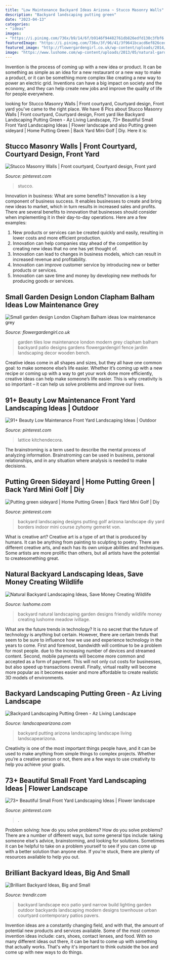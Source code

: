 ```yaml
---
title: "Low Maintenance Backyard Ideas Arizona ~ Stucco Masonry Walls"
description: "Backyard landscaping putting green"
date: "2023-04-13"
categories:
- "ideas"
images:
- "https://i.pinimg.com/736x/b9/14/6f/b9146f94482761db826edfd130c3fbf6.jpg"
featuredImage: "https://i.pinimg.com/736x/3f/96/41/3f9641bcacd6ef826ced9547fe780349.jpg"
featured_image: "http://flowergardengirl.co.uk/wp-content/uploads/2014/09/small-garden-design-london-clapham-balham-ideas-low-maintenance-grey-tiles-14.jpg"
image: "https://www.lushome.com/wp-content/uploads/2013/05/natural-garden-designs-backyard-landscaping-ideas-9.jpg"
---
```



Invention is the process of coming up with a new idea or product. It can be something as simple as an idea for a new restaurant or a new way to make a product, or it can be something more complex like creating a new way to power an electric grid. Inventions can have a big impact on society and the economy, and they can help create new jobs and improve the quality of life for people everywhere.

	

		
looking for Stucco Masonry Walls | Front courtyard, Courtyard design, Front yard you've came to the right place. We have 8 Pics about Stucco Masonry Walls | Front courtyard, Courtyard design, Front yard like Backyard Landscaping Putting Green - Az Living Landscape, 73+ Beautiful Small Front Yard Landscaping Ideas | Flower landscape and also Putting green sideyard | Home Putting Green | Back Yard Mini Golf | Diy. Here it is:
		
    
## Stucco Masonry Walls | Front Courtyard, Courtyard Design, Front Yard

<img loading=lazy src="https://i.pinimg.com/736x/b9/14/6f/b9146f94482761db826edfd130c3fbf6.jpg" onerror="this.onerror=null;this.src='https://tse4.mm.bing.net/th?id=OIP.SJYt-OsBujDzj4QjY7-_0wHaFF&amp;pid=15.1';" alt="Stucco Masonry Walls | Front courtyard, Courtyard design, Front yard">

_Source: pinterest.com_

>stucco. 

	

Innovation in business: What are some benefits?
Innovation is a key component of business success. It enables businesses to create and bring new ideas to market, which in turn results in increased sales and profits. There are several benefits to innovation that businesses should consider when implementing it in their day-to-day operations. Here are a few examples: 
1) New products or services can be created quickly and easily, resulting in lower costs and more efficient production. 
2) Innovation can help companies stay ahead of the competition by creating new ideas that no one has yet thought of. 
3) Innovation can lead to changes in business models, which can result in increased revenue and profitability. 
4) Innovation can improve customer service by introducing new or better products or services. 
5) Innovation can save time and money by developing new methods for producing goods or services.

    
## Small Garden Design London Clapham Balham Ideas Low Maintenance Grey

<img loading=lazy src="http://flowergardengirl.co.uk/wp-content/uploads/2014/09/small-garden-design-london-clapham-balham-ideas-low-maintenance-grey-tiles-14.jpg" onerror="this.onerror=null;this.src='https://tse1.mm.bing.net/th?id=OIP.Xb0IA1pGU-OXRV7lOtGvgQHaKY&amp;pid=15.1';" alt="Small garden design London Clapham Balham ideas low maintenance grey">

_Source: flowergardengirl.co.uk_

>garden tiles low maintenance london modern grey clapham balham backyard patio designs gardens flowergardengirl fence jardim landscaping decor wooden bench. 

	

Creative ideas come in all shapes and sizes, but they all have one common goal: to make someone else’s life easier. Whether it’s coming up with a new recipe or coming up with a way to get your work done more efficiently, creative ideas can help make someone’s life easier. This is why creativity is so important – it can help us solve problems and improve our lives.

    
## 91+ Beauty Low Maintenance Front Yard Landscaping Ideas | Outdoor

<img loading=lazy src="https://i.pinimg.com/736x/3f/96/41/3f9641bcacd6ef826ced9547fe780349.jpg" onerror="this.onerror=null;this.src='https://tse3.mm.bing.net/th?id=OIP.Y4fi_Bohu_avDCNGPpzuOgHaKk&amp;pid=15.1';" alt="91+ Beauty Low Maintenance Front Yard Landscaping Ideas | Outdoor">

_Source: pinterest.com_

>lattice kitchendecora. 

	

The brainstroming is a term used to describe the mental process of analyzing information. Brainstroming can be used in business, personal relationships, and in any situation where analysis is needed to make decisions.

    
## Putting Green Sideyard | Home Putting Green | Back Yard Mini Golf | Diy

<img loading=lazy src="https://i.pinimg.com/736x/e8/5a/fd/e85afdfaa3718c705e81820ec8958314.jpg" onerror="this.onerror=null;this.src='https://tse2.mm.bing.net/th?id=OIP.sFJbvbRLIV5qY9akBZPbwQHaNK&amp;pid=15.1';" alt="Putting green sideyard | Home Putting Green | Back Yard Mini Golf | Diy">

_Source: pinterest.com_

>backyard landscaping designs putting golf arizona landscape diy yard borders indoor mini course zyhomy gemerkt von. 

	

What is creative art?
Creative art is a type of art that is produced by humans. It can be anything from painting to sculpting to poetry. There are different creative arts, and each has its own unique abilities and techniques. Some artists are more prolific than others, but all artists have the potential to createsomething great.

    
## Natural Backyard Landscaping Ideas, Save Money Creating Wildlife

<img loading=lazy src="https://www.lushome.com/wp-content/uploads/2013/05/natural-garden-designs-backyard-landscaping-ideas-9.jpg" onerror="this.onerror=null;this.src='https://tse1.mm.bing.net/th?id=OIP.t2W0i87wgyHDvQKoMH-0TgHaFj&amp;pid=15.1';" alt="Natural Backyard Landscaping Ideas, Save Money Creating Wildlife">

_Source: lushome.com_

>backyard natural landscaping garden designs friendly wildlife money creating lushome meadow ivillage. 

	

What are the future trends in technology?
It is no secret that the future of technology is anything but certain. However, there are certain trends that seem to be sure to influence how we use and experience technology in the years to come. 
First and foremost, bandwidth will continue to be a problem for most people. due to the increasing number of devices and streamed content. Second, mobile payments will become more common and accepted as a form of payment. This will not only cut costs for businesses, but also speed up transactions overall. Finally, virtual reality will become more popular as it becomes easier and more affordable to create realistic 3D models of environments.

    
## Backyard Landscaping Putting Green - Az Living Landscape

<img loading=lazy src="http://www.landscapearizona.com/wp-content/uploads/2015/06/putting-green-small-backyard.jpg" onerror="this.onerror=null;this.src='https://tse1.mm.bing.net/th?id=OIP.k845NATYGOeYNNublGIHGAHaEK&amp;pid=15.1';" alt="Backyard Landscaping Putting Green - Az Living Landscape">

_Source: landscapearizona.com_

>backyard putting arizona landscaping landscape living landscapearizona. 

	

Creativity is one of the most important things people have, and it can be used to make anything from simple things to complex projects. Whether you’re a creative person or not, there are a few ways to use creativity to help you achieve your goals.

    
## 73+ Beautiful Small Front Yard Landscaping Ideas | Flower Landscape

<img loading=lazy src="https://i.pinimg.com/736x/a2/5b/4c/a25b4c07dc924e12d887e628ae5ee917.jpg" onerror="this.onerror=null;this.src='https://tse2.mm.bing.net/th?id=OIP.h482ueq5qijmyE4Mq3OGjgHaKM&amp;pid=15.1';" alt="73+ Beautiful Small Front Yard Landscaping Ideas | Flower landscape">

_Source: pinterest.com_

>. 

	

Problem solving: how do you solve problems?
How do you solve problems? There are a number of different ways, but some general tips include: taking someone else's advice, brainstorming, and looking for solutions. Sometimes it can be helpful to take on a problem yourself to see if you can come up with a better solution than anyone else. If you're stuck, there are plenty of resources available to help you out.

    
## Brilliant Backyard Ideas, Big And Small

<img loading=lazy src="http://cdn.trendir.com/wp-content/uploads/2016/08/New-Eco-Landscape-Design-Build-backyard.jpg" onerror="this.onerror=null;this.src='https://tse1.mm.bing.net/th?id=OIP._T5fQwv4qwZcYZBbYeaNsgHaLH&amp;pid=15.1';" alt="Brilliant Backyard Ideas, Big and Small">

_Source: trendir.com_

>backyard landscape eco patio yard narrow build lighting garden outdoor backyards landscaping modern designs townhouse urban courtyard contemporary patios pavers. 

	

Invention ideas are a constantly changing field, and with that, the amount of potential new products and services available. Some of the most common invention ideas include: cars, shoes, contact lenses, and food. With so many different ideas out there, it can be hard to come up with something that actually works. That's why it's important to think outside the box and come up with new ways to do things.

